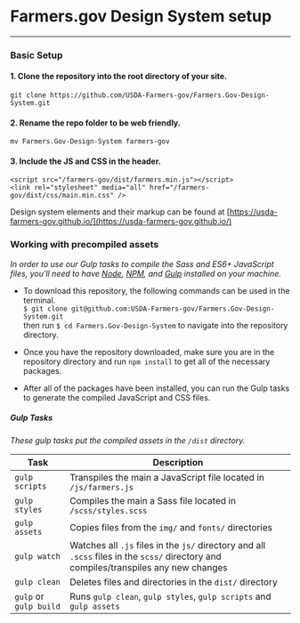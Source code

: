 # Farmers.gov Design System setup
---

### Basic Setup
#### 1. Clone the repository into the root directory of your site.
`git clone https://github.com/USDA-Farmers-gov/Farmers.Gov-Design-System.git`

#### 2. Rename the repo folder to be web friendly.
`mv Farmers.Gov-Design-System farmers-gov`

#### 3. Include the JS and CSS in the header.
```
<script src="/farmers-gov/dist/farmers.min.js"></script>
<link rel="stylesheet" media="all" href="/farmers-gov/dist/css/main.min.css" />
```

Design system elements and their markup can be found at [https://usda-farmers-gov.github.io/](https://usda-farmers-gov.github.io/)

### Working with precompiled assets

_In order to use our Gulp tasks to compile the Sass and ES6+ JavaScript files, you'll need to have [Node](https://nodejs.org/en/), [NPM](https://www.npmjs.com/), and [Gulp](https://gulpjs.com/) installed on your machine._

+ To download this repository, the following commands can be used in the terminal.  
  `$ git clone git@github.com:USDA-Farmers-gov/Farmers.Gov-Design-System.git`  
then run `$ cd Farmers.Gov-Design-System` to navigate into the repository directory.

+ Once you have the repository downloaded, make sure you are in the repository directory and run `npm install` to get all of the necessary packages.

+ After all of the packages have been installed, you can run the Gulp tasks to generate the compiled JavaScript and CSS files.

##### Gulp Tasks   
_These gulp tasks put the compiled assets in the `/dist` directory._   

| Task                   | Description                                                                                                                          |
| ---------------------- | ------------------------------------------------------------------------------------------------------------------------------------ |
| `gulp scripts`         | Transpiles the main a JavaScript file located in `/js/farmers.js`                                                                    |
| `gulp styles`          | Compiles the main a Sass file located in `/scss/styles.scss`                                                                          |
| `gulp assets`          | Copies files from the `img/` and `fonts/` directories                                                                                |
| `gulp watch`           | Watches all `.js` files in the `js/` directory and all `.scss` files in the `scss/` directory and compiles/transpiles any new changes |
| `gulp clean`           | Deletes files and directories in the `dist/` directory                                                                               |
| `gulp` or `gulp build` | Runs `gulp clean`, `gulp styles`, `gulp scripts` and `gulp assets`                                                                   |
